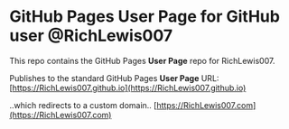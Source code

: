# GitHub Pages **User Page** for GitHub user @RichLewis007

This repo contains the GitHub Pages **User Page** repo for RichLewis007.

Publishes to the standard GitHub Pages **User Page** URL:
 [https://RichLewis007.github.io](https://RichLewis007.github.io)

..which redirects to a custom domain..
[https://RichLewis007.com](https://RichLewis007.com)

